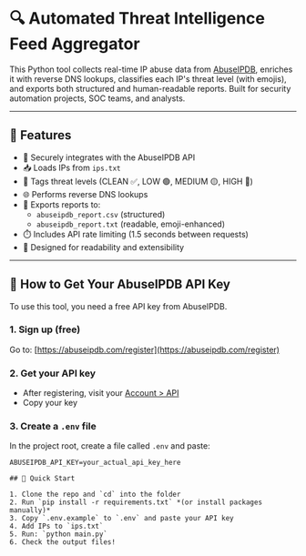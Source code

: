 # 🔍 Automated Threat Intelligence Feed Aggregator

This Python tool collects real-time IP abuse data from [AbuseIPDB](https://abuseipdb.com), enriches it with reverse DNS lookups, classifies each IP's threat level (with emojis), and exports both structured and human-readable reports. Built for security automation projects, SOC teams, and analysts.

---

## 🚀 Features

- 🔐 Securely integrates with the AbuseIPDB API
- 📥 Loads IPs from `ips.txt`
- 🚦 Tags threat levels (CLEAN ✅, LOW 🟢, MEDIUM 🟡, HIGH 🔴)
- 🌐 Performs reverse DNS lookups
- 📄 Exports reports to:
  - `abuseipdb_report.csv` (structured)
  - `abuseipdb_report.txt` (readable, emoji-enhanced)
- ⏱️ Includes API rate limiting (1.5 seconds between requests)
- 💼 Designed for readability and extensibility

---

## 🔐 How to Get Your AbuseIPDB API Key

To use this tool, you need a free API key from AbuseIPDB.

### 1. Sign up (free)
Go to: [https://abuseipdb.com/register](https://abuseipdb.com/register)

### 2. Get your API key
- After registering, visit your [Account > API](https://www.abuseipdb.com/account/api)
- Copy your key

### 3. Create a `.env` file
In the project root, create a file called `.env` and paste:

```env
ABUSEIPDB_API_KEY=your_actual_api_key_here

## 🏁 Quick Start

1. Clone the repo and `cd` into the folder  
2. Run `pip install -r requirements.txt` *(or install packages manually)*
3. Copy `.env.example` to `.env` and paste your API key  
4. Add IPs to `ips.txt`  
5. Run: `python main.py`  
6. Check the output files!
